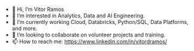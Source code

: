 - 👋 Hi, I’m Vitor Ramos
- 👀 I’m interested in Analytics, Data and AI Engineering.
- 🌱 I’m currently working Cloud, Databricks, Python/SQL, Data Platforms, and more.
- 💞️ I’m looking to collaborate on volunteer projects and training.
- 📫 How to reach me: https://www.linkedin.com/in/vitordramos/

<!---
admvitorramos/admvitorramos is a ✨ special ✨ repository because its `README.md` (this file) appears on your GitHub profile.
You can click the Preview link to take a look at your changes.
--->

